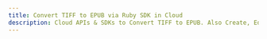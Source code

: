 ---title: Convert TIFF to EPUB via Ruby SDK in Clouddescription: Cloud APIs & SDKs to Convert TIFF to EPUB. Also Create, Edit & Render Microsoft Word & OpenOffice documents in the Cloud.---
